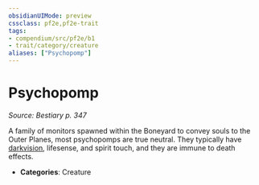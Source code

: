 ```yaml
---
obsidianUIMode: preview
cssclass: pf2e,pf2e-trait
tags:
- compendium/src/pf2e/b1
- trait/category/creature
aliases: ["Psychopomp"]
---
```

# Psychopomp  
*Source: Bestiary p. 347*  

A family of monitors spawned within the Boneyard to convey souls to the Outer Planes, most psychopomps are true neutral. They typically have [darkvision](/rules/abilities/darkvision.md), lifesense, and spirit touch, and they are immune to death effects.

- **Categories**: Creature
